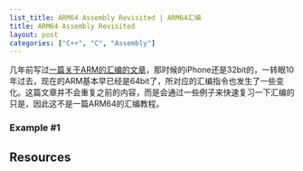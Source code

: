 ```yaml
---
list_title: ARM64 Assembly Revisited | ARM64汇编
title: ARM64 Assembly Revisited
layout: post
categories: ["C++", "C", "Assembly"]
---
```


几年前写过[一篇关于ARM的汇编的文章](https://xta0.me/2013/06/15/ARM-Assembly.html)，那时候的iPhone还是32bit的，一转眼10年过去，现在的ARM基本早已经是64bit了，所对应的汇编指令也发生了一些变化。这篇文章并不会重复之前的内容，而是会通过一些例子来快速复习一下汇编的只是，因此这不是一篇ARM64的汇编教程。

### Example #1







## Resources




